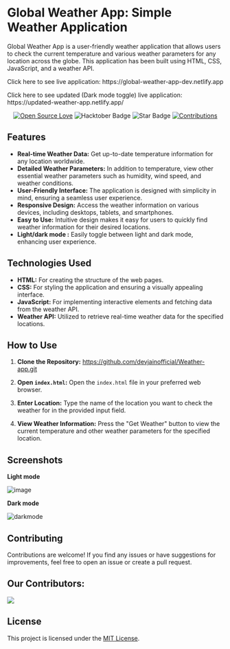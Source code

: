 # Global Weather App: Simple Weather Application

Global Weather App is a user-friendly weather application that allows users to check the current temperature and various weather parameters for any location across the globe. This application has been built using HTML, CSS, JavaScript, and a weather API.

<p>Click here to see live application: https://global-weather-app-dev.netlify.app</p> 

<p>Click here to see updated (Dark mode toggle) live application: https://updated-weather-app.netlify.app/</p> 


<div align="center">

[![Open Source Love](https://firstcontributions.github.io/open-source-badges/badges/open-source-v1/open-source.svg)](https://github.com/devjainofficial/Weather-app)
<img src="https://img.shields.io/badge/HacktoberFest-2023-blueviolet" alt="Hacktober Badge"/>
<img src="https://img.shields.io/static/v1?label=%E2%AD%90&message=If%20Useful&style=style=flat&color=BC4E99" alt="Star Badge"/>
<a href="https://github.com/devjainofficial" ><img src="https://img.shields.io/badge/Contributions-welcome-green.svg?style=flat&logo=github" alt="Contributions" /></a>

</div>

## Features

- **Real-time Weather Data:** Get up-to-date temperature information for any location worldwide.
- **Detailed Weather Parameters:** In addition to temperature, view other essential weather parameters such as humidity, wind speed, and weather conditions.
- **User-Friendly Interface:** The application is designed with simplicity in mind, ensuring a seamless user experience.
- **Responsive Design:** Access the weather information on various devices, including desktops, tablets, and smartphones.
- **Easy to Use:** Intuitive design makes it easy for users to quickly find weather information for their desired locations.
- **Light/dark mode :** Easily toggle between light and dark mode, enhancing user experience.

## Technologies Used

- **HTML:** For creating the structure of the web pages.
- **CSS:** For styling the application and ensuring a visually appealing interface.
- **JavaScript:** For implementing interactive elements and fetching data from the weather API.
- **Weather API:** Utilized to retrieve real-time weather data for the specified locations.

## How to Use

1. **Clone the Repository:**
https://github.com/devjainofficial/Weather-app.git

3. **Open `index.html`:**
Open the `index.html` file in your preferred web browser.

4. **Enter Location:**
Type the name of the location you want to check the weather for in the provided input field.

5. **View Weather Information:**
Press the "Get Weather" button to view the current temperature and other weather parameters for the specified location.

## Screenshots

**Light mode**

![image](https://github.com/devjainofficial/Weather-app/assets/69387311/2383af03-0ab9-424b-a4bb-95946f367c5d)

**Dark mode**

![darkmode](https://github.com/abhijeetsharnagat/Weather-app/assets/108009757/f77685f8-c428-416c-8992-56ac008c7d77)


## Contributing

Contributions are welcome! If you find any issues or have suggestions for improvements, feel free to open an issue or create a pull request.

## Our Contributors:

<a href="https://github.com/devjainofficial/Weather-app/graphs/contributors">
  <img src="https://contrib.rocks/image?repo=devjainofficial/Weather-app" />
</a>



## License

This project is licensed under the [MIT License](LICENSE).
